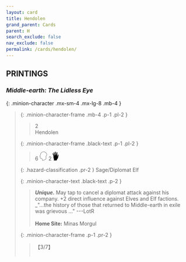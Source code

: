 ```yaml
---
layout: card
title: Hendolen
grand_parent: Cards
parent: H
search_exclude: false
nav_exclude: false
permalink: /cards/hendolen/
---
```


## PRINTINGS


### _Middle-earth: The Lidless Eye_

{: .minion-character .mx-sm-4 .mx-lg-8 .mb-4 }
> {: .minion-character-frame .mb-4 .p-1 .pl-2 }
> > <div class="hazard-mp">2</div>
> > <div class="card-name">Hendolen</div>
>
> {: .minion-character-frame .black-text .p-1 .pl-2 }
> > 6 ![](/assets/images/mind.svg) 2![](/assets/images/di.svg)
>
> {: .hazard-classification .pr-2 }
> Sage/Diplomat Elf
>
> {: .minion-character-text .black-text .p-2 }
> > _**Unique.**_ May tap to cancel a diplomat attack against his company. +2 direct influence against Elves and Elf factions. <br>_"...the history of those that returned to Middle-earth in exile was grievous ..." ---LotR  <br><br>**Home Site:** Minas Morgul 
>
> {: .minion-character-frame .p-1 .pr-2 }
> > <div class="card-shield">【3/7】</div>
> > <div class="card-corruption-white">&nbsp;</div>
